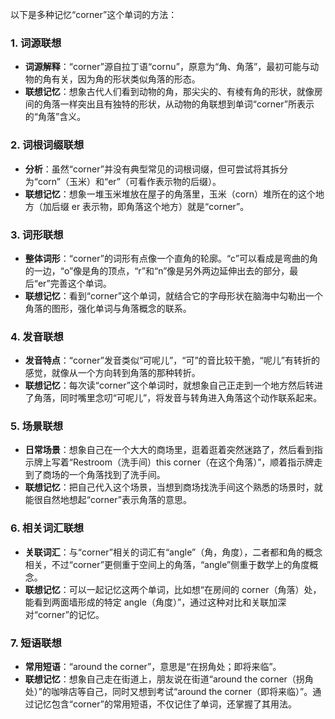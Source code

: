 以下是多种记忆“corner”这个单词的方法：

### 1. 词源联想
 - **词源解释**：“corner”源自拉丁语“cornu”，原意为“角、角落”，最初可能与动物的角有关，因为角的形状类似角落的形态。
 - **联想记忆**：想象古代人们看到动物的角，那尖尖的、有棱有角的形状，就像房间的角落一样突出且有独特的形状，从动物的角联想到单词“corner”所表示的“角落”含义。

### 2. 词根词缀联想
 - **分析**：虽然“corner”并没有典型常见的词根词缀，但可尝试将其拆分为“corn”（玉米）和“er”（可看作表示物的后缀）。
 - **联想记忆**：想象一堆玉米堆放在屋子的角落里，玉米（corn）堆所在的这个地方（加后缀 er 表示物，即角落这个地方）就是“corner”。

### 3. 词形联想
 - **整体词形**：“corner”的词形有点像一个直角的轮廓。“c”可以看成是弯曲的角的一边，“o”像是角的顶点，“r”和“n”像是另外两边延伸出去的部分，最后“er”完善这个单词。
 - **联想记忆**：看到“corner”这个单词，就结合它的字母形状在脑海中勾勒出一个角落的图形，强化单词与角落概念的联系。

### 4. 发音联想
 - **发音特点**：“corner”发音类似“可呢儿”，“可”的音比较干脆，“呢儿”有转折的感觉，就像从一个方向转到角落的那种转折。
 - **联想记忆**：每次读“corner”这个单词时，就想象自己正走到一个地方然后转进了角落，同时嘴里念叨“可呢儿”，将发音与转角进入角落这个动作联系起来。

### 5. 场景联想
 - **日常场景**：想象自己在一个大大的商场里，逛着逛着突然迷路了，然后看到指示牌上写着“Restroom（洗手间）this corner（在这个角落）”，顺着指示牌走到了商场的一个角落找到了洗手间。
 - **联想记忆**：把自己代入这个场景，当想到商场找洗手间这个熟悉的场景时，就能很自然地想起“corner”表示角落的意思。

### 6. 相关词汇联想
 - **关联词汇**：与“corner”相关的词汇有“angle”（角，角度），二者都和角的概念相关，不过“corner”更侧重于空间上的角落，“angle”侧重于数学上的角度概念。
 - **联想记忆**：可以一起记忆这两个单词，比如想“在房间的 corner（角落）处，能看到两面墙形成的特定 angle（角度）”，通过这种对比和关联加深对“corner”的记忆。

### 7. 短语联想
 - **常用短语**：“around the corner”，意思是“在拐角处；即将来临”。
 - **联想记忆**：想象自己走在街道上，朋友说在街道“around the corner（拐角处）”的咖啡店等自己，同时又想到考试“around the corner（即将来临）”。通过记忆包含“corner”的常用短语，不仅记住了单词，还掌握了其用法。 